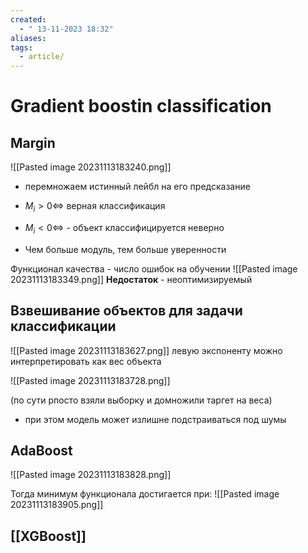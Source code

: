 ```yaml
---
created:
  - " 13-11-2023 18:32"
aliases: 
tags:
  - article/
---
```


# Gradient boostin classification

## Margin
![[Pasted image 20231113183240.png]]
- перемножаем истинный лейбл на его предсказание

- $M_i>0 \iff$ верная классификация
- $M_i<0 \iff$ - объект классифицируется неверно
- Чем больше модуль, тем больше уверенности

Функционал качества - число ошибок на обучении
![[Pasted image 20231113183349.png]]
**Недостаток** - неоптимизируемый


## Взвешивание объектов для задачи классификации

![[Pasted image 20231113183627.png]]
левую экспоненту можно интерпретировать как вес объекта

![[Pasted image 20231113183728.png]]

(по сути рпосто взяли выборку и домножили таргет на веса)
- при этом модель может излишне подстраиваться под шумы

## AdaBoost

![[Pasted image 20231113183828.png]]

Тогда минимум функционала достигается при:
![[Pasted image 20231113183905.png]]

## [[XGBoost]]